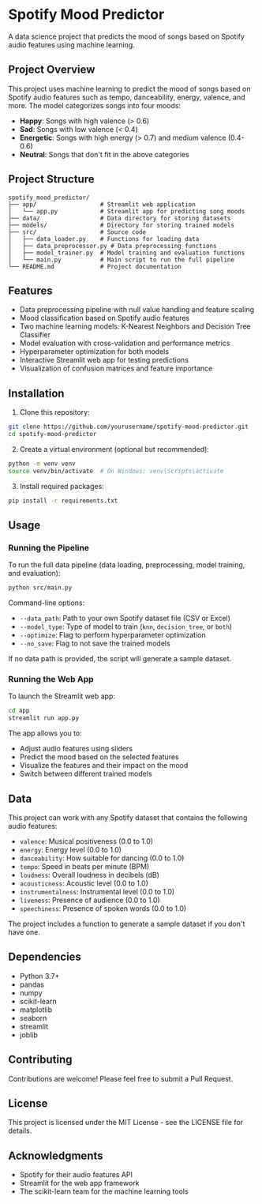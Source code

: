 # Spotify Mood Predictor

A data science project that predicts the mood of songs based on Spotify audio features using machine learning.

## Project Overview

This project uses machine learning to predict the mood of songs based on Spotify audio features such as tempo, danceability, energy, valence, and more. The model categorizes songs into four moods:

- **Happy**: Songs with high valence (> 0.6)
- **Sad**: Songs with low valence (< 0.4)
- **Energetic**: Songs with high energy (> 0.7) and medium valence (0.4-0.6)
- **Neutral**: Songs that don't fit in the above categories

## Project Structure

```
spotify_mood_predictor/
├── app/                  # Streamlit web application
│   └── app.py            # Streamlit app for predicting song moods
├── data/                 # Data directory for storing datasets
├── models/               # Directory for storing trained models
├── src/                  # Source code
│   ├── data_loader.py    # Functions for loading data
│   ├── data_preprocessor.py # Data preprocessing functions
│   ├── model_trainer.py  # Model training and evaluation functions
│   └── main.py           # Main script to run the full pipeline
└── README.md             # Project documentation
```

## Features

- Data preprocessing pipeline with null value handling and feature scaling
- Mood classification based on Spotify audio features
- Two machine learning models: K-Nearest Neighbors and Decision Tree Classifier
- Model evaluation with cross-validation and performance metrics
- Hyperparameter optimization for both models
- Interactive Streamlit web app for testing predictions
- Visualization of confusion matrices and feature importance

## Installation

1. Clone this repository:
```bash
git clone https://github.com/yourusername/spotify-mood-predictor.git
cd spotify-mood-predictor
```

2. Create a virtual environment (optional but recommended):
```bash
python -m venv venv
source venv/bin/activate  # On Windows: venv\Scripts\activate
```

3. Install required packages:
```bash
pip install -r requirements.txt
```

## Usage

### Running the Pipeline

To run the full data pipeline (data loading, preprocessing, model training, and evaluation):

```bash
python src/main.py
```

Command-line options:
- `--data_path`: Path to your own Spotify dataset file (CSV or Excel)
- `--model_type`: Type of model to train (`knn`, `decision_tree`, or `both`)
- `--optimize`: Flag to perform hyperparameter optimization
- `--no_save`: Flag to not save the trained models

If no data path is provided, the script will generate a sample dataset.

### Running the Web App

To launch the Streamlit web app:

```bash
cd app
streamlit run app.py
```

The app allows you to:
- Adjust audio features using sliders
- Predict the mood based on the selected features
- Visualize the features and their impact on the mood
- Switch between different trained models

## Data

This project can work with any Spotify dataset that contains the following audio features:
- `valence`: Musical positiveness (0.0 to 1.0)
- `energy`: Energy level (0.0 to 1.0)
- `danceability`: How suitable for dancing (0.0 to 1.0)
- `tempo`: Speed in beats per minute (BPM)
- `loudness`: Overall loudness in decibels (dB)
- `acousticness`: Acoustic level (0.0 to 1.0)
- `instrumentalness`: Instrumental level (0.0 to 1.0)
- `liveness`: Presence of audience (0.0 to 1.0)
- `speechiness`: Presence of spoken words (0.0 to 1.0)

The project includes a function to generate a sample dataset if you don't have one.

## Dependencies

- Python 3.7+
- pandas
- numpy
- scikit-learn
- matplotlib
- seaborn
- streamlit
- joblib

## Contributing

Contributions are welcome! Please feel free to submit a Pull Request.

## License

This project is licensed under the MIT License - see the LICENSE file for details.

## Acknowledgments

- Spotify for their audio features API
- Streamlit for the web app framework
- The scikit-learn team for the machine learning tools 
